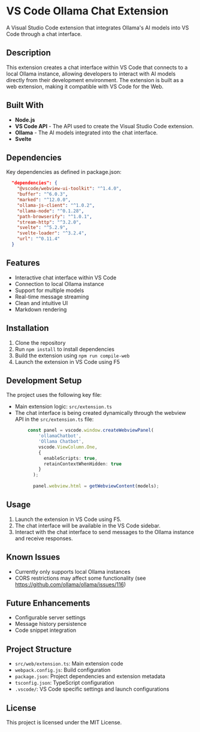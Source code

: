 # VS Code Ollama Chat Extension

A Visual Studio Code extension that integrates Ollama's AI models into VS Code through a chat interface.

## Description

This extension creates a chat interface within VS Code that connects to a local Ollama instance, allowing developers to interact with AI models directly from their development environment. The extension is built as a web extension, making it compatible with VS Code for the Web.

## Built With

- **Node.js** 
- **VS Code API** - The API used to create the Visual Studio Code extension.
- **Ollama** - The AI models integrated into the chat interface.
- **Svelte** 

## Dependencies     

Key dependencies as defined in package.json:   


```json 
  "dependencies": {
    "@vscode/webview-ui-toolkit": "^1.4.0",
    "buffer": "^6.0.3",
    "marked": "^12.0.0",
    "ollama-js-client": "^1.0.2",
    "ollama-node": "^0.1.28",
    "path-browserify": "^1.0.1",
    "stream-http": "^3.2.0",
    "svelte": "^5.2.9",
    "svelte-loader": "^3.2.4",
    "url": "^0.11.4"
  }
```


## Features

- Interactive chat interface within VS Code
- Connection to local Ollama instance
- Support for multiple models
- Real-time message streaming
- Clean and intuitive UI 
- Markdown rendering


## Installation

1. Clone the repository
2. Run `npm install` to install dependencies
3. Build the extension using `npm run compile-web`
4. Launch the extension in VS Code using F5

## Development Setup

The project uses the following key file:
- Main extension logic: `src/extension.ts`
- The chat interface is being created dynamically through the webview API in the `src/extension.ts` file:
```typescript   
		const panel = vscode.window.createWebviewPanel(
			'ollamaChatbot',
			'Ollama Chatbot',
			vscode.ViewColumn.One,
			{
			  enableScripts: true,
			  retainContextWhenHidden: true
			}
		  );
	  
		  panel.webview.html = getWebviewContent(models);

```
 

## Usage

1. Launch the extension in VS Code using F5.
2. The chat interface will be available in the VS Code sidebar.
3. Interact with the chat interface to send messages to the Ollama instance and receive responses.  



## Known Issues

- Currently only supports local Ollama instances
- CORS restrictions may affect some functionality (see https://github.com/ollama/ollama/issues/116)

## Future Enhancements

- Configurable server settings
- Message history persistence
- Code snippet integration

## Project Structure

- `src/web/extension.ts`: Main extension code
- `webpack.config.js`: Build configuration
- `package.json`: Project dependencies and extension metadata
- `tsconfig.json`: TypeScript configuration
- `.vscode/`: VS Code specific settings and launch configurations



## License

This project is licensed under the MIT License.

